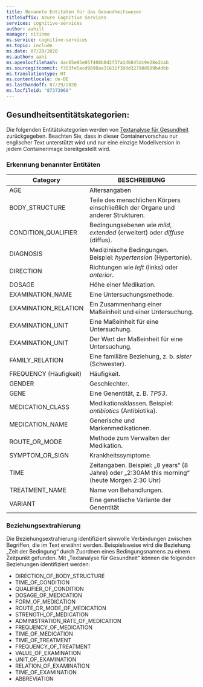 ```yaml
---
title: Benannte Entitäten für das Gesundheitswesen
titleSuffix: Azure Cognitive Services
services: cognitive-services
author: aahill
manager: nitinme
ms.service: cognitive-services
ms.topic: include
ms.date: 07/28/2020
ms.author: aahi
ms.openlocfilehash: 4ac65e85e05f408b8d2f37a1d6845dc9e28e2bab
ms.sourcegitcommit: f353fe5acd9698aa31631f38dd32790d889b4dbb
ms.translationtype: HT
ms.contentlocale: de-DE
ms.lasthandoff: 07/29/2020
ms.locfileid: "87373068"
---
```

## <a name="health-entity-categories"></a>Gesundheitsentitätskategorien:

Die folgenden Entitätskategorien werden von [Textanalyse für Gesundheit](../../how-tos/text-analytics-for-health.md) zurückgegeben.  Beachten Sie, dass in dieser Containervorschau nur englischer Text unterstützt wird und nur eine einzige Modellversion in jedem Containerimage bereitgestellt wird.

### <a name="named-entity-recognition"></a>Erkennung benannter Entitäten

|Category  |BESCHREIBUNG   |
|----------|--------------|
| AGE | Altersangaben |
| BODY_STRUCTURE | Teile des menschlichen Körpers einschließlich der Organe und anderer Strukturen. | 
| CONDITION_QUALIFIER | Bedingungsebenen wie *mild*, *extended* (erweitert) oder *diffuse* (diffus). | 
| DIAGNOSIS | Medizinische Bedingungen. Beispiel: *hypertension* (Hypertonie). | 
| DIRECTION | Richtungen wie *left* (links) oder *anterior*. | 
| DOSAGE | Höhe einer Medikation.  | 
| EXAMINATION_NAME | Eine Untersuchungsmethode. | 
| EXAMINATION_RELATION | Ein Zusammenhang einer Maßeinheit und einer Untersuchung.  | 
| EXAMINATION_UNIT | Eine Maßeinheit für eine Untersuchung. | 
| EXAMINATION_UNIT | Der Wert der Maßeinheit für eine Untersuchung. | 
| FAMILY_RELATION | Eine familiäre Beziehung, z. b. *sister* (Schwester).  | 
| FREQUENCY (Häufigkeit) | Häufigkeit.   | 
| GENDER | Geschlechter. | 
| GENE | Eine Genentität, z. B. *TP53*.   | 
| MEDICATION_CLASS | Medikationsklassen. Beispiel: *antibiotics* (Antibiotika).  | 
| MEDICATION_NAME  | Generische und Markenmedikationen.| 
| ROUTE_OR_MODE  | Methode zum Verwalten der Medikation. | 
| SYMPTOM_OR_SIGN  | Krankheitssymptome. | 
| TIME  | Zeitangaben. Beispiel: „8 years“ (8 Jahre) oder „2:30AM this morning“ (heute Morgen 2:30 Uhr) |
| TREATMENT_NAME  | Name von Behandlungen. | 
| VARIANT  | Eine genetische Variante der Genentität | 

### <a name="relation-extraction"></a>Beziehungsextrahierung

Die Beziehungsextrahierung identifiziert sinnvolle Verbindungen zwischen Begriffen, die im Text erwähnt werden. Beispielsweise wird die Beziehung „Zeit der Bedingung“ durch Zuordnen eines Bedingungsnamens zu einem Zeitpunkt gefunden. Mit „Textanalyse für Gesundheit“ können die folgenden Beziehungen identifiziert werden:

* DIRECTION_OF_BODY_STRUCTURE  
* TIME_OF_CONDITION
* QUALIFIER_OF_CONDITION  
* DOSAGE_OF_MEDICATION 
* FORM_OF_MEDICATION  
* ROUTE_OR_MODE_OF_MEDICATION   
* STRENGTH_OF_MEDICATION 
* ADMINISTRATION_RATE_OF_MEDICATION   
* FREQUENCY_OF_MEDICATION 
* TIME_OF_MEDICATION 
* TIME_OF_TREATMENT 
* FREQUENCY_OF_TREATMENT  
* VALUE_OF_EXAMINATION
* UNIT_OF_EXAMINATION 
* RELATION_OF_EXAMINATION 
* TIME_OF_EXAMINATION  
* ABBREVIATION 
